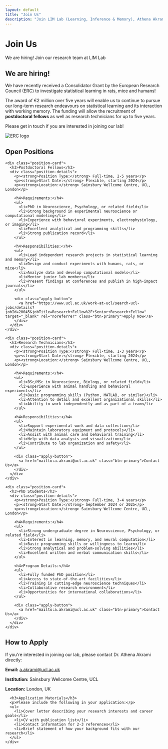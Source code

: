 ```yaml
---
layout: default
title: "Join Us"
description: "Join LIM Lab (Learning, Inference & Memory), Athena Akrami's group at Sainsbury Wellcome Centre, UCL, London"
---
```


<div class="page-header">
  <h1>Join Us</h1>
  <p class="page-subtitle">We are hiring! Join our research team at LIM Lab</p>
</div>

<div class="join-content">
  <section class="hiring-announcement">
    <div class="hiring-banner">
      <h2>We are hiring!</h2>
      <div class="erc-info">
        <div class="erc-text">
          <p>We have recently received a Consolidator Grant by the European Research Council (ERC) to investigate statistical learning in rats, mice and humans!</p>
          <p>The award of €2 million over five years will enable us to continue to pursue our long-term research endeavours on statistical learning and its interaction with working memory. The funding will allow the recruitment of <strong>postdoctoral fellows</strong> as well as research technicians for up to five years.</p>
          <p>Please get in touch if you are interested in joining our lab!</p>
        </div>
        <div class="erc-logo">
          <img src="{{ '/assets/img/erc.png' | relative_url }}" alt="ERC logo">
        </div>
      </div>
    </div>
  </section>
  
  <section class="positions-section"><h2>Open Positions</h2>
    
    <div class="position-card">
      <h3>Postdoctoral Fellows</h3>
      <div class="position-details">
        <p><strong>Position Type:</strong> Full-time, 2-5 years</p>
        <p><strong>Start Date:</strong> Flexible, starting 2024</p>
        <p><strong>Location:</strong> Sainsbury Wellcome Centre, UCL, London</p>
        
        <h4>Requirements:</h4>
        <ul>
          <li>PhD in Neuroscience, Psychology, or related field</li>
          <li>Strong background in experimental neuroscience or computational modeling</li>
          <li>Experience with behavioral experiments, electrophysiology, or imaging</li>
          <li>Excellent analytical and programming skills</li>
          <li>Strong publication record</li>
        </ul>
        
        <h4>Responsibilities:</h4>
        <ul>
          <li>Lead independent research projects in statistical learning and memory</li>
          <li>Design and conduct experiments with humans, rats, or mice</li>
          <li>Analyze data and develop computational models</li>
          <li>Mentor junior lab members</li>
          <li>Present findings at conferences and publish in high-impact journals</li>
        </ul>
        
        <div class="apply-button">
          <a href="https://www.ucl.ac.uk/work-at-ucl/search-ucl-jobs/details?jobId=20045&jobTitle=Research+Fellow%2F+Senior+Research+Fellow" target="_blank" rel="noreferrer" class="btn-primary">Apply Now</a>
        </div>
      </div>
    </div>
    
    <div class="position-card">
      <h3>Research Technicians</h3>
      <div class="position-details">
        <p><strong>Position Type:</strong> Full-time, 1-3 years</p>
        <p><strong>Start Date:</strong> Flexible, starting 2024</p>
        <p><strong>Location:</strong> Sainsbury Wellcome Centre, UCL, London</p>
        
        <h4>Requirements:</h4>
        <ul>
          <li>BSc/MSc in Neuroscience, Biology, or related field</li>
          <li>Experience with animal handling and behavioral experiments</li>
          <li>Basic programming skills (Python, MATLAB, or similar)</li>
          <li>Attention to detail and excellent organizational skills</li>
          <li>Ability to work independently and as part of a team</li>
        </ul>
        
        <h4>Responsibilities:</h4>
        <ul>
          <li>Support experimental work and data collection</li>
          <li>Maintain laboratory equipment and protocols</li>
          <li>Assist with animal care and behavioral training</li>
          <li>Help with data analysis and visualization</li>
          <li>Contribute to lab organization and safety</li>
        </ul>
        
        <div class="apply-button">
          <a href="mailto:a.akrami@ucl.ac.uk" class="btn-primary">Contact Us</a>
        </div>
      </div>
    </div>
    
    <div class="position-card">
      <h3>PhD Students</h3>
      <div class="position-details">
        <p><strong>Position Type:</strong> Full-time, 3-4 years</p>
        <p><strong>Start Date:</strong> September 2024 or 2025</p>
        <p><strong>Location:</strong> Sainsbury Wellcome Centre, UCL, London</p>
        
        <h4>Requirements:</h4>
        <ul>
          <li>Strong undergraduate degree in Neuroscience, Psychology, or related field</li>
          <li>Interest in learning, memory, and neural computation</li>
          <li>Basic programming skills or willingness to learn</li>
          <li>Strong analytical and problem-solving abilities</li>
          <li>Excellent written and verbal communication skills</li>
        </ul>
        
        <h4>Program Details:</h4>
        <ul>
          <li>Fully funded PhD position</li>
          <li>Access to state-of-the-art facilities</li>
          <li>Training in cutting-edge neuroscience techniques</li>
          <li>Collaborative research environment</li>
          <li>Opportunities for international collaborations</li>
        </ul>
        
        <div class="apply-button">
          <a href="mailto:a.akrami@ucl.ac.uk" class="btn-primary">Contact Us</a>
        </div>
      </div>
    </div>
  </section>

  <section class="contact-section">
    <h2>How to Apply</h2>
    <div class="contact-info">
      <p>If you're interested in joining our lab, please contact Dr. Athena Akrami directly:</p>
      <div class="contact-details">
        <p><strong>Email:</strong> <a href="mailto:a.akrami@ucl.ac.uk">a.akrami@ucl.ac.uk</a></p>
        <p><strong>Institution:</strong> Sainsbury Wellcome Centre, UCL</p>
        <p><strong>Location:</strong> London, UK</p>
      </div>
      
      <h3>Application Materials</h3>
      <p>Please include the following in your application:</p>
      <ul>
        <li>Cover letter describing your research interests and career goals</li>
        <li>CV with publication list</li>
        <li>Contact information for 2-3 references</li>
        <li>Brief statement of how your background fits with our research</li>
      </ul>
    </div>
  </section>
</div>
